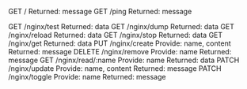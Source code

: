 GET /
  Returned: message
GET /ping
  Returned: message

GET /nginx/test
  Returned: data
GET /nginx/dump
  Returned: data
GET /nginx/reload
  Returned: data
GET /nginx/stop
  Returned: data
GET /nginx/get
  Returned: data
PUT /nginx/create
  Provide: name, content
  Returned: message
DELETE /nginx/remove
  Provide: name
  Returned: message
GET /nginx/read/:name
  Provide: name
  Returned: data
PATCH /nginx/update
  Provide: name, content
  Returned: message
PATCH /nginx/toggle
  Provide: name
  Returned: message
